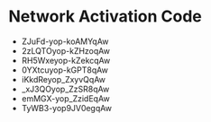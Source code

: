 # Network Activation Code
* ZJuFd-yop-koAMYqAw
* 2zLQTOyop-kZHzoqAw
* RH5Wxeyop-kZekcqAw
* 0YXtcuyop-kGPT8qAw
* iKkdReyop_ZxyvQqAw
* _xJ3QOyop_ZzSR8qAw
* emMGX-yop_ZzidEqAw
* TyWB3-yop9JV0egqAw